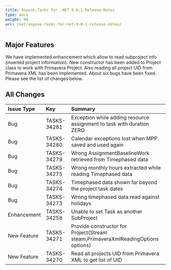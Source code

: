 ```yaml
---
title: Aspose.Tasks for .NET 9.0.1 Release Notes
type: docs
weight: 90
url: /net/aspose-tasks-for-net-9-0-1-release-notes/
---
```


## **Major Features**
We have implemented enhancement which allow to read subproject info (inserted project information). New
constructor has been added to Project class to work with Primavera 
Project. Also reading all project UID from Primavera XML has been 
implemented. About six bugs have been fixed. Please see the list of 
changes below.

## **All Changes**
|**Issue Type** |**Key** |**Summary** |
| :- | :- | :- |
|Bug |TASKS-34281 |Exception while adding resource assignment to task with duration ZERO |
|Bug |TASKS-34280 |Calendar exceptions lost when MPP saved and used again |
|Bug |TASKS-34279 |Wrong AssignmentBaselineWork retrieved from Timephased data |
|Bug |TASKS-34275 |Wrong monthly hours extracted while reading Timephased data |
|Bug |TASKS-34274 |Timephased data shown far beyond the project task dates |
|Bug |TASKS-34273 |Wrong timephased data read against holidays |
|Enhancement |TASKS-34258 |Unable to set Task as another SubProject |
|New Feature |TASKS-34271 |Provide constructor for Project(Stream steam,PrimaveraXmlReadingOptions options) |
|New Feature |TASKS-34270 |Read all projects UID from Primavera XML to get list of UID |

